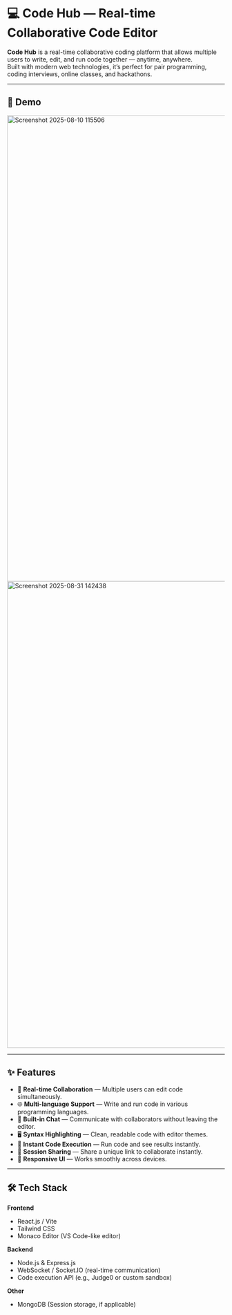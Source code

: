 # 💻 Code Hub — Real-time Collaborative Code Editor

**Code Hub** is a real-time collaborative coding platform that allows multiple users to write, edit, and run code together — anytime, anywhere.  
Built with modern web technologies, it’s perfect for pair programming, coding interviews, online classes, and hackathons.

---

## 🔗 Demo

<img width="1919" height="1077" alt="Screenshot 2025-08-10 115506" src="https://github.com/user-attachments/assets/7bb2f4e1-4cd2-4091-bf94-202eeaa8a32d" />

<img width="1919" height="1079" alt="Screenshot 2025-08-31 142438" src="https://github.com/user-attachments/assets/1572cd90-dc48-44e2-8bec-1a1d474cbb65" />

---

## ✨ Features

- 📝 **Real-time Collaboration** — Multiple users can edit code simultaneously.
- 🌐 **Multi-language Support** — Write and run code in various programming languages.
- 💬 **Built-in Chat** — Communicate with collaborators without leaving the editor.
- 🖥 **Syntax Highlighting** — Clean, readable code with editor themes.
- 🚀 **Instant Code Execution** — Run code and see results instantly.
- 📂 **Session Sharing** — Share a unique link to collaborate instantly.
- 📱 **Responsive UI** — Works smoothly across devices.

---

## 🛠 Tech Stack

**Frontend**
- React.js / Vite
- Tailwind CSS
- Monaco Editor (VS Code-like editor)

**Backend**
- Node.js & Express.js
- WebSocket / Socket.IO (real-time communication)
- Code execution API (e.g., Judge0 or custom sandbox)

**Other**
- MongoDB (Session storage, if applicable)
